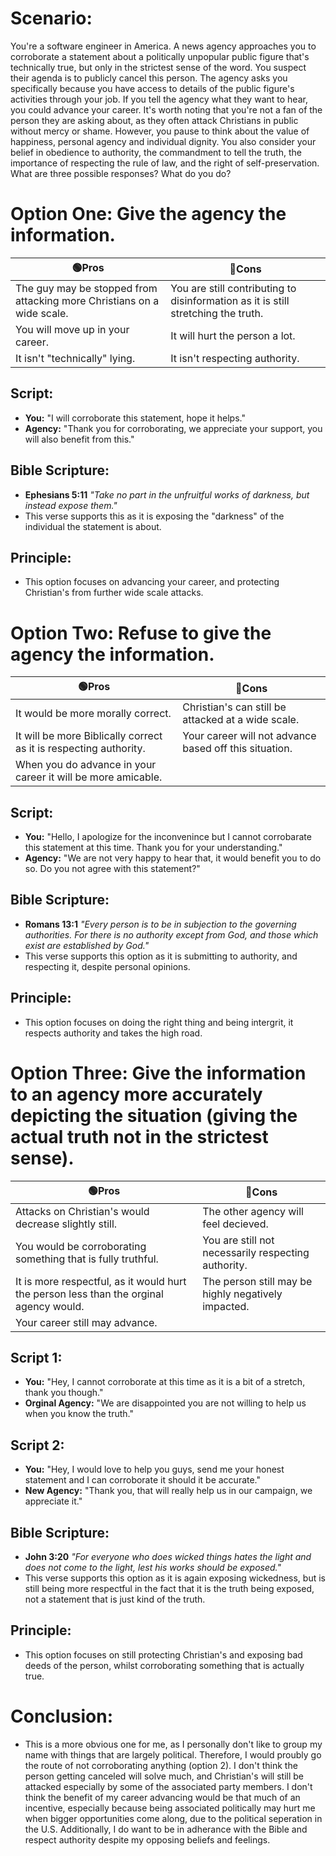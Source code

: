 # Scenario:
You're a software engineer in America. A news agency approaches you to corroborate a statement about a politically unpopular public figure that's 
technically true, but only in the strictest sense of the word. You suspect their agenda is to publicly cancel this person. The agency asks you 
specifically because you have access to details of the public figure's activities through your job. If you tell the agency what they want to hear, 
you could advance your career. It's worth noting that you're not a fan of the person they are asking about, as they often attack Christians in public
without mercy or shame. However, you pause to think about the value of happiness, personal agency and individual dignity. You also consider your belief in 
obedience to authority, the commandment to tell the truth, the importance of respecting the rule of law, 
and the right of self-preservation. What are three possible responses? What do you do?


# Option One: Give the agency the information.


|   🟢Pros      |    🔴Cons       |
| ---------------| --------------- | 
| The guy may be stopped from attacking more Christians on a wide scale. | You are still contributing to disinformation as it is still stretching the truth. | 
| You will move up in your career. | It will hurt the person a lot.| 
| It isn't "technically" lying.| It isn't respecting authority. |


## Script:
* **You:** "I will corroborate this statement, hope it helps."
* **Agency:** "Thank you for corroborating, we appreciate your support, you will also benefit from this."

## Bible Scripture:
* **Ephesians 5:11** _"Take no part in the unfruitful works of darkness, but instead expose them."_
* This verse supports this as it is exposing the "darkness" of the individual the statement is about.

## Principle:
* This option focuses on advancing your career, and protecting Christian's from further wide scale attacks.

# Option Two: Refuse to give the agency the information.

|   🟢Pros      |    🔴Cons       |
| ---------------| --------------- | 
| It would be more morally correct. | Christian's can still be attacked at a wide scale. | 
| It will be more Biblically correct as it is respecting authority. | Your career will not advance based off this situation.| 
| When you do advance in your career it will be more amicable.| | 

## Script:
* **You:** "Hello, I apologize for the inconvenince but I cannot corrobarate this statement at this time. Thank you for your understanding."
* **Agency:** "We are not very happy to hear that, it would benefit you to do so. Do you not agree with this statement?"

## Bible Scripture:
* **Romans 13:1** _"Every person is to be in subjection to the governing authorities. For there is no authority except from God, and those which exist 
are established by God."_
* This verse supports this option as it is submitting to authority, and respecting it, despite personal opinions.

## Principle:
* This option focuses on doing the right thing and being intergrit, it respects authority and takes the high road.

# Option Three: Give the information to an agency more accurately depicting the situation (giving the actual truth not in the strictest sense).


|   🟢Pros      |    🔴Cons       |
| ---------------| --------------- | 
|Attacks on Christian's would decrease slightly still. | The other agency will feel decieved.| 
|You would be corroborating something that is fully truthful. | You are still not necessarily respecting authority.| 
|It is more respectful, as it would hurt the person less than the orginal agency would.| The person still may be highly negatively impacted.| 
|Your career still may advance.|| 

## Script 1:
* **You:** "Hey, I cannot corroborate at this time as it is a bit of a stretch, thank you though."
* **Orginal Agency:** "We are disappointed you are not willing to help us when you know the truth."

## Script 2:
* **You:** "Hey, I would love to help you guys, send me your honest statement and I can corroborate it should it be accurate."
* **New Agency:** "Thank you, that will really help us in our campaign, we appreciate it."

## Bible Scripture:
* **John 3:20** _"For everyone who does wicked things hates the light and does not come to the light, lest his works should be exposed."_
* This verse supports this option as it is again exposing wickedness, but is still being more respectful in the fact that it is the truth being exposed, not
a statement that is just kind of the truth.

## Principle:
* This option focuses on still protecting Christian's and exposing bad deeds of the person, whilst corroborating something that is actually true.

# Conclusion:
* This is a more obvious one for me, as I personally don't like to group my name with things that are largely political. Therefore, I would proubly go the route of 
not corroborating anything (option 2). I don't think the person getting canceled will solve much, and Christian's will still be attacked especially by some of the 
associated party members. I don't think the benefit of my career advancing would be that much of an incentive, especially because being associated
politically may hurt me when bigger opportunities come along, due to the political seperation in the U.S. Additionally, I do want to be in adherance with the Bible
and respect authority despite my opposing beliefs and feelings.
